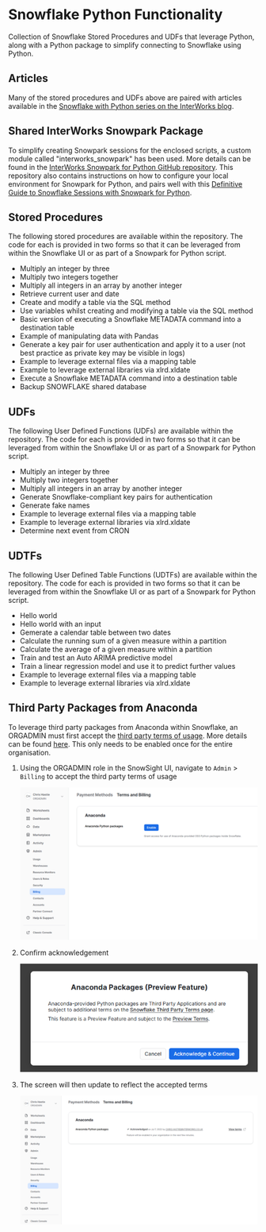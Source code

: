 
# Snowflake Python Functionality

Collection of Snowflake Stored Procedures and UDFs that leverage Python, along with a Python package to simplify connecting to Snowflake using Python.

## Articles

Many of the stored procedures and UDFs above are paired with articles available in the [Snowflake with Python series on the InterWorks blog](https://interworks.com/blog/series/snowflake-with-python).

## Shared InterWorks Snowpark Package

To simplify creating Snowpark sessions for the enclosed scripts, a custom module called "interworks_snowpark" has been used. More details can be found in the [InterWorks Snowpark for Python GitHub repository](https://github.com/interworks/InterWorks-Snowpark-for-Python). This repository also contains instructions on how to configure your local environment for Snowpark for Python, and pairs well with this [Definitive Guide to Snowflake Sessions with Snowpark for Python](https://interworks.com/blog/2022/09/02/a-definitive-guide-to-snowflake-sessions-with-snowpark-for-python/).

## Stored Procedures

The following stored procedures are available within the repository. The code for each is provided in two forms so that it can be leveraged from within the Snowflake UI or as part of a Snowpark for Python script.

- Multiply an integer by three
- Multiply two integers together
- Multiply all integers in an array by another integer
- Retrieve current user and date
- Create and modify a table via the SQL method
- Use variables whilst creating and modifying a table via the SQL method
- Basic version of executing a Snowflake METADATA command into a destination table
- Example of manipulating data with Pandas
- Generate a key pair for user authentication and apply it to a user (not best practice as private key may be visible in logs)
- Example to leverage external files via a mapping table
- Example to leverage external libraries via xlrd.xldate
- Execute a Snowflake METADATA command into a destination table
- Backup SNOWFLAKE shared database

## UDFs

The following User Defined Functions (UDFs) are available within the repository. The code for each is provided in two forms so that it can be leveraged from within the Snowflake UI or as part of a Snowpark for Python script.

- Multiply an integer by three
- Multiply two integers together
- Multiply all integers in an array by another integer
- Generate Snowflake-compliant key pairs for authentication
- Generate fake names
- Example to leverage external files via a mapping table
- Example to leverage external libraries via xlrd.xldate
- Determine next event from CRON

## UDTFs

The following User Defined Table Functions (UDTFs) are available within the repository. The code for each is provided in two forms so that it can be leveraged from within the Snowflake UI or as part of a Snowpark for Python script.

- Hello world
- Hello world with an input
- Gemerate a calendar table between two dates
- Calculate the running sum of a given measure within a partition
- Calculate the average of a given measure within a partition
- Train and test an Auto ARIMA predictive model
- Train a linear regression model and use it to predict further values
- Example to leverage external files via a mapping table
- Example to leverage external libraries via xlrd.xldate

## Third Party Packages from Anaconda

To leverage third party packages from Anaconda within Snowflake, an ORGADMIN must first accept the [third party terms of usage](https://www.snowflake.com/legal/third-party-terms/). More details can be found [here](https://docs.snowflake.com/en/developer-guide/udf/python/udf-python-packages.html#using-third-party-packages-from-anaconda). This only needs to be enabled once for the entire organisation.

1. Using the ORGADMIN role in the SnowSight UI, navigate to `Admin` > `Billing` to accept the third party terms of usage

    ![Snowpark Anaconda Terms](interworks_snowpark/images/Snowpark_Anaconda_Terms_1.png)

2. Confirm acknowledgement

    ![Snowpark Anaconda Terms](interworks_snowpark/images/Snowpark_Anaconda_Terms_2.png)

3. The screen will then update to reflect the accepted terms

    ![Snowpark Anaconda Terms](interworks_snowpark/images/Snowpark_Anaconda_Terms_3.png)

